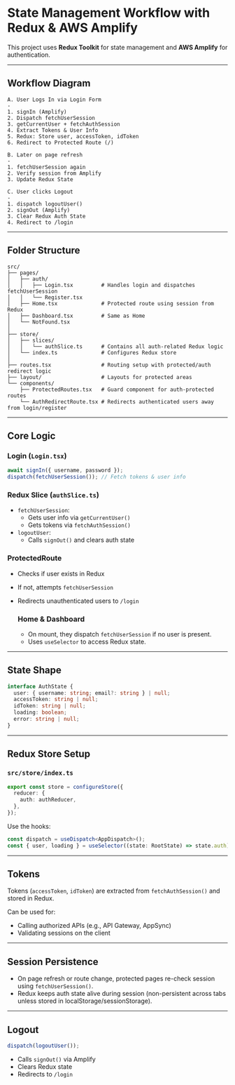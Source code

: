 # State Management Workflow with Redux & AWS Amplify

This project uses **Redux Toolkit** for state management and **AWS Amplify** for authentication.

---

## Workflow Diagram

```
A. User Logs In via Login Form
-
1. signIn (Amplify)
2. Dispatch fetchUserSession
3. getCurrentUser + fetchAuthSession
4. Extract Tokens & User Info
5. Redux: Store user, accessToken, idToken
6. Redirect to Protected Route (/)
  
B. Later on page refresh
-
1. fetchUserSession again
2. Verify session from Amplify
3. Update Redux State

C. User clicks Logout
-
1. dispatch logoutUser()
2. signOut (Amplify)
3. Clear Redux Auth State
4. Redirect to /login
```

---

## Folder Structure

```
src/
├── pages/
│   ├── auth/
│   │   ├── Login.tsx         # Handles login and dispatches fetchUserSession
│   │   └── Register.tsx
│   ├── Home.tsx              # Protected route using session from Redux
│   ├── Dashboard.tsx         # Same as Home
│   └── NotFound.tsx
│
├── store/
│   ├── slices/
│   │   └── authSlice.ts      # Contains all auth-related Redux logic
│   └── index.ts              # Configures Redux store
│
├── routes.tsx                # Routing setup with protected/auth redirect logic
├── layout/                   # Layouts for protected areas
└── components/
    ├── ProtectedRoutes.tsx   # Guard component for auth-protected routes
    └── AuthRedirectRoute.tsx # Redirects authenticated users away from login/register
```

---

## Core Logic

### Login (`Login.tsx`)

```ts
await signIn({ username, password });
dispatch(fetchUserSession()); // Fetch tokens & user info
```

### Redux Slice (`authSlice.ts`)

- `fetchUserSession`:
  - Gets user info via `getCurrentUser()`
  - Gets tokens via `fetchAuthSession()`
- `logoutUser`:
  - Calls `signOut()` and clears auth state



### ProtectedRoute

- Checks if user exists in Redux
- If not, attempts `fetchUserSession`
- Redirects unauthenticated users to `/login`

  ### Home & Dashboard

  - On mount, they dispatch `fetchUserSession` if no user is present.
  - Uses `useSelector` to access Redux state.

---

## State Shape

```ts
interface AuthState {
  user: { username: string; email?: string } | null;
  accessToken: string | null;
  idToken: string | null;
  loading: boolean;
  error: string | null;
}
```

---

## Redux Store Setup

### `src/store/index.ts`

```ts
export const store = configureStore({
  reducer: {
    auth: authReducer,
  },
});
```

Use the hooks:

```ts
const dispatch = useDispatch<AppDispatch>();
const { user, loading } = useSelector((state: RootState) => state.auth);
```

---

## Tokens

Tokens (`accessToken`, `idToken`) are extracted from `fetchAuthSession()` and stored in Redux. 

Can be used for:
- Calling authorized APIs (e.g., API Gateway, AppSync)
- Validating sessions on the client

---

## Session Persistence

- On page refresh or route change, protected pages re-check session using `fetchUserSession()`.
- Redux keeps auth state alive during session (non-persistent across tabs unless stored in localStorage/sessionStorage).

---

## Logout

```ts
dispatch(logoutUser());
```

- Calls `signOut()` via Amplify
- Clears Redux state
- Redirects to `/login`